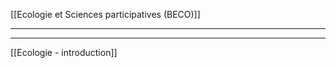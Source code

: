 
[[Ecologie et Sciences participatives (BECO)]]

____























___
[[Ecologie - introduction]]